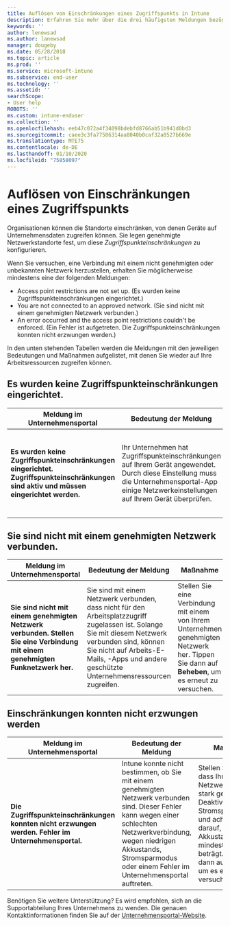```yaml
---
title: Auflösen von Einschränkungen eines Zugriffspunkts in Intune
description: Erfahren Sie mehr über die drei häufigsten Meldungen bezüglich Intune-Einschränkungsrichtlinien für Zugriffspunkte und wie Sie diese beheben können.
keywords: ''
author: lenewsad
ms.author: lanewsad
manager: dougeby
ms.date: 05/28/2018
ms.topic: article
ms.prod: ''
ms.service: microsoft-intune
ms.subservice: end-user
ms.technology: ''
ms.assetid: ''
searchScope:
- User help
ROBOTS: ''
ms.custom: intune-enduser
ms.collection: ''
ms.openlocfilehash: eeb47c072a4f34098bdebfd8766ab51b941d0bd3
ms.sourcegitcommit: caee3c3fa77586314aa8040b0caf32a0527b669e
ms.translationtype: MTE75
ms.contentlocale: de-DE
ms.lasthandoff: 01/10/2020
ms.locfileid: "75858097"
---
```

# <a name="resolve-access-point-restrictions"></a>Auflösen von Einschränkungen eines Zugriffspunkts

Organisationen können die Standorte einschränken, von denen Geräte auf Unternehmensdaten zugreifen können.
Sie legen genehmigte Netzwerkstandorte fest, um diese *Zugriffspunkteinschränkungen* zu konfigurieren.  

Wenn Sie versuchen, eine Verbindung mit einem nicht genehmigten oder unbekannten Netzwerk herzustellen, erhalten Sie möglicherweise mindestens eine der folgenden Meldungen:

* Access point restrictions are not set up. (Es wurden keine Zugriffspunkteinschränkungen eingerichtet.)
* You are not connected to an approved network. (Sie sind nicht mit einem genehmigten Netzwerk verbunden.)
* An error occurred and the access point restrictions couldn't be enforced. (Ein Fehler ist aufgetreten. Die Zugriffspunkteinschränkungen konnten nicht erzwungen werden.)

 In den unten stehenden Tabellen werden die Meldungen mit den jeweiligen Bedeutungen und Maßnahmen aufgelistet, mit denen Sie wieder auf Ihre Arbeitsressourcen zugreifen können.

## <a name="access-point-restrictions-not-set-up"></a>Es wurden keine Zugriffspunkteinschränkungen eingerichtet.  
| Meldung im Unternehmensportal | Bedeutung der Meldung | Maßnahme                                                               
|------------------------|--------------------------|--------------------------|
| **Es wurden keine Zugriffspunkteinschränkungen eingerichtet. Zugriffspunkteinschränkungen sind aktiv und müssen eingerichtet werden.** | Ihr Unternehmen hat Zugriffspunkteinschränkungen auf Ihrem Gerät angewendet. Durch diese Einstellung muss die Unternehmensportal-App einige Netzwerkeinstellungen auf Ihrem Gerät überprüfen. | Tippen Sie auf **Resolve** (Beheben). Die Unternehmensportal-App überprüft, ob Sie mit einem vom Unternehmen genehmigten Netzwerk verbunden sind. |

## <a name="not-connected-to-an-approved-network"></a>Sie sind nicht mit einem genehmigten Netzwerk verbunden.  

| Meldung im Unternehmensportal | Bedeutung der Meldung | Maßnahme                                                                   
|------------------------|-----------------------------------|--------------------------|
| **Sie sind nicht mit einem genehmigten Netzwerk verbunden. Stellen Sie eine Verbindung mit einem genehmigten Funknetzwerk her.** | Sie sind mit einem Netzwerk verbunden, dass nicht für den Arbeitsplatzzugriff zugelassen ist. Solange Sie mit diesem Netzwerk verbunden sind, können Sie nicht auf Arbeits-E-Mails, -Apps und andere geschützte Unternehmensressourcen zugreifen. | Stellen Sie eine Verbindung mit einem von Ihrem Unternehmen genehmigten Netzwerk her. Tippen Sie dann auf **Beheben**, um es erneut zu versuchen. |

## <a name="restrictions-couldnt-be-enforced"></a>Einschränkungen konnten nicht erzwungen werden  

| Meldung im Unternehmensportal | Bedeutung der Meldung | Maßnahme                                                                      
|------------------------|-----------------------------------|--------------------------|
| **Die Zugriffspunkteinschränkungen konnten nicht erzwungen werden. Fehler im Unternehmensportal.** | Intune konnte nicht bestimmen, ob Sie mit einem genehmigten Netzwerk verbunden sind. Dieser Fehler kann wegen einer schlechten Netzwerkverbindung, wegen niedrigen Akkustands, Stromsparmodus oder einem Fehler im Unternehmensportal auftreten. | Stellen Sie sicher, dass Ihre Netzwerkverbindung stark genug ist. Deaktivieren Sie den Stromsparmodus, und achten Sie darauf, dass Ihr Akkustand mindestens 30 % beträgt. Tippen Sie dann auf **Beheben**, um es erneut zu versuchen. 

Benötigen Sie weitere Unterstützung? Es wird empfohlen, sich an die Supportabteilung Ihres Unternehmens zu wenden. Die genauen Kontaktinformationen finden Sie auf der [Unternehmensportal-Website](https://portal.manage.microsoft.com/#HelpDeskDialog).
